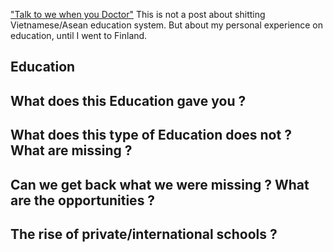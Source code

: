 ["Talk to we when you Doctor"](https://www.youtube.com/watch?v=hVODv8A5-EM)
This is not a post about shitting Vietnamese/Asean education system. But about my personal experience on education, until I went to Finland.


## Education


## What does this Education gave you ?


## What does this type of Education does not ?  What are missing ?


## Can we get back what we were missing ? What are the opportunities ?


## The rise of private/international schools ?